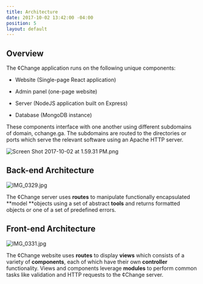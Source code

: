 ```yaml
---
title: Architecture
date: 2017-10-02 13:42:00 -04:00
position: 5
layout: default
---
```


## Overview

The ¢Change application runs on the following unique components:

* Website (Single-page React application)

* Admin panel (one-page website)

* Server (NodeJS application built on Express)

* Database (MongoDB instance)

These components interface with one another using different subdomains of domain, cchange.ga. The subdomains are routed to the directories or ports which serve the relevant software using an Apache HTTP server.

![Screen Shot 2017-10-02 at 1.59.31 PM.png](/project/uploads/Screen%20Shot%202017-10-02%20at%201.59.31%20PM.png)

## Back-end Architecture

![IMG_0329.jpg](/uploads/IMG_0329.jpg)

The ¢Change server uses **routes** to manipulate functionally encapsulated **model **objects using a set of abstract **tools** and returns formatted objects or one of a set of predefined errors.

## Front-end Architecture

![IMG_0331.jpg](/uploads/IMG_0331.jpg)

The ¢Change website uses **routes** to display **views** which consists of a variety of **components**, each of which have their own **controller** functionality. Views and components leverage  **modules** to perform common tasks like validation and HTTP requests to the ¢Change server.